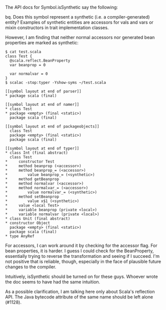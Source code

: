 The API docs for Symbol.isSynthetic say the following:

bq. Does this symbol represent a synthetic (i.e. a compiler-generated) entity? Examples of synthetic entities are accessors for vals and vars or mixin constructors in trait implementation classes.

However, I am finding that neither normal accessors nor generated bean properties are marked as synthetic:
```
$ cat test.scala
class Test {
  @scala.reflect.BeanProperty
  var beanprop = 0

  var normalvar = 0
}
$ scalac -stop:typer -Yshow-syms ~/test.scala

[[symbol layout at end of parser]]
* package scala (final)

[[symbol layout at end of namer]]
* class Test
* package <empty> (final <static>)
  package scala (final)

[[symbol layout at end of packageobjects]]
  class Test
  package <empty> (final <static>)
  package scala (final)

[[symbol layout at end of typer]]
* class Int (final abstract)
  class Test
*     constructor Test
*     method beanprop (<accessor>)
*     method beanprop_= (<accessor>)
*         value beanprop_= (<synthetic>)
*     method getBeanprop
*     method normalvar (<accessor>)
*     method normalvar_= (<accessor>)
*         value normalvar_= (<synthetic>)
*     method setBeanprop
*         value x$1 (<synthetic>)
*     value <local Test>
*     variable beanprop (private <local>)
*     variable normalvar (private <local>)
* class Unit (final abstract)
* constructor Object
  package <empty> (final <static>)
  package scala (final)
* type AnyRef
```

For accessors, I can work around it by checking for the accessor flag. For bean properties, it is harder. I guess I could check for the BeanProperty, essentially trying to reverse the transformation and seeing if I succeed. I'm not positive that is reliable, though, especially in the face of plausible future changes to the compiler.

Intuitively, isSynthetic should be turned on for these guys. Whoever wrote the doc seems to have had the same intuition.

As a possible clarification, I am talking here only about Scala's reflection API. The Java bytecode attribute of the same name should be left alone (#1128).
